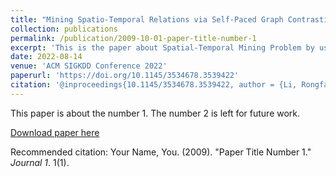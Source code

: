 ```yaml
---
title: "Mining Spatio-Temporal Relations via Self-Paced Graph Contrastive Learning"
collection: publications
permalink: /publication/2009-10-01-paper-title-number-1
excerpt: 'This is the paper about Spatial-Temporal Mining Problem by using Self-Paced Graph Contrastive Learning(SPGCL)'
date: 2022-08-14
venue: 'ACM SIGKDD Conference 2022'
paperurl: 'https://doi.org/10.1145/3534678.3539422'
citation: '@inproceedings{10.1145/3534678.3539422, author = {Li, Rongfan and Zhong, Ting and Jiang, Xinke and Trajcevski, Goce and Wu, Jin and Zhou, Fan}, title = {Mining Spatio-Temporal Relations via Self-Paced Graph Contrastive Learning}, year = {2022}, series = {KDD '22}}'
---
```

This paper is about the number 1. The number 2 is left for future work.

[Download paper here](http://academicpages.github.io/files/paper1.pdf)

Recommended citation: Your Name, You. (2009). "Paper Title Number 1." <i>Journal 1</i>. 1(1).
